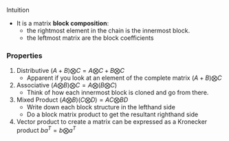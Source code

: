 Intuition
- It is a matrix **block composition**: 
	- the rightmost element in the chain is the innermost block. 
	- the leftmost matrix are the block coefficients

### Properties
1. Distributive $(A + B)\bigotimes C = A\bigotimes C + B\bigotimes C$  
   - Apparent if you look at an element of the complete matrix $(A + B) \bigotimes C$ 
2. Associative $(A \bigotimes B) \bigotimes C = A \bigotimes (B \bigotimes C)$ 
   - Think of how each innermost block is cloned and go from there.
3. Mixed Product $(A \bigotimes B)(C \bigotimes D) = AC \bigotimes BD$ 
   - Write down each block structure in the lefthand side
   - Do a block matrix product to get the resultant righthand side 
4. Vector product to create a matrix can be expressed as a Kronecker product
   $ba^T = b \bigotimes a^T$    

